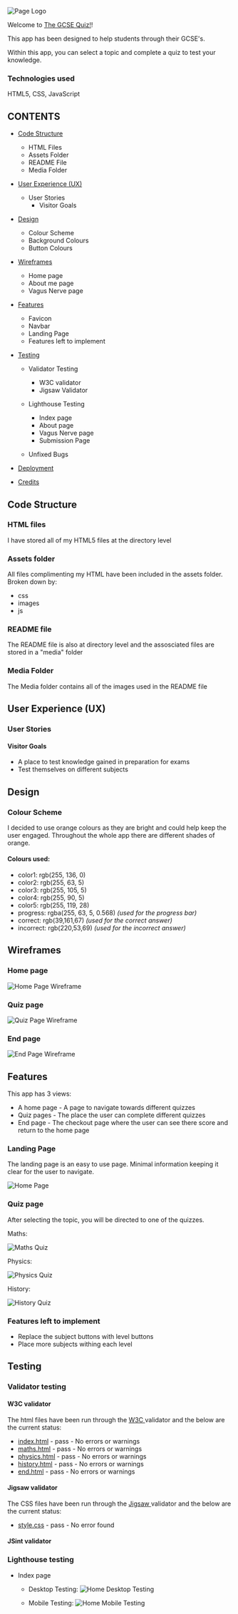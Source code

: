 ![Page Logo](assets/images/logo.jpeg)

Welcome to [The GCSE Quiz!](https://gauravjagpal.github.io/Javascript-project/)!

This app has been designed to help students through their GCSE's.

Within this app, you can select a topic and complete a quiz to test your knowledge.

### Technologies used
HTML5, CSS, JavaScript

## CONTENTS
* [Code Structure](#code-structure)
    - HTML Files
    - Assets Folder
    - README File
    - Media Folder

* [User Experience (UX)](#user-experience-ux)
    - User Stories
        - Visitor Goals

* [Design](#design)
    - Colour Scheme
    - Background Colours
    - Button Colours

* [Wireframes](#wireframes)
    - Home page
    - About me page
    - Vagus Nerve page

* [Features](#features)
    - Favicon
    - Navbar
    - Landing Page
    - Features left to implement

* [Testing](#testing)
    - Validator Testing
        - W3C validator
        - Jigsaw Validator
    
    - Lighthouse Testing
        - Index page
        - About page
        - Vagus Nerve page
        - Submission Page

    - Unfixed Bugs

* [Deployment](#deployment)

* [Credits](#credits)

## Code Structure
### HTML files
I have stored all of my HTML5 files at the directory level

### Assets folder
All files complimenting my HTML have been included in the assets folder. Broken down by:
- css
- images
- js

### README file
The README file is also at directory level and the assosciated files are stored in a "media" folder

### Media Folder
The Media folder contains all of the images used in the README file

## User Experience (UX)

### User Stories

#### Visitor Goals
- A place to test knowledge gained in preparation for exams 
- Test themselves on different subjects

## Design
### Colour Scheme
I decided to use orange colours as they are bright and could help keep the user engaged. Throughout the whole app there are different shades of orange.

#### Colours used:
- color1: rgb(255, 136, 0)
- color2: rgb(255, 63, 5)
- color3: rgb(255, 105, 5)
- color4: rgb(255, 90, 5)
- color5: rgb(255, 119, 28)
- progress: rgba(255, 63, 5, 0.568) *(used for the progress bar)* 
- correct: rgb(39,161,67) *(used for the correct answer)*
- incorrect: rgb(220,53,69) *(used for the incorrect answer)*

## Wireframes
### Home page
![Home Page Wireframe](media/home-wireframe.jpg)

### Quiz page
![Quiz Page Wireframe](media/quiz-wireframe.jpg)

### End page
![End Page Wireframe](media/end-wireframe.jpg)

## Features
This app has 3 views:
- A home page - A page to navigate towards different quizzes
- Quiz pages - The place the user can complete different quizzes
- End page - The checkout page where the user can see there score and return to the home page

### Landing Page

The landing page is an easy to use page. Minimal information keeping it clear for the user to navigate.

![Home Page](media/home-screen-responsive.jpg)


### Quiz page

After selecting the topic, you will be directed to one of the quizzes.

Maths:

![Maths Quiz](media/maths-screen-responsive.jpg)

Physics:

![Physics Quiz](media/physics-screen-responsive.jpg)

History:

![History Quiz](media/history-screen-responsive.jpg)

### Features left to implement
- Replace the subject buttons with level buttons
- Place more subjects withing each level

## Testing
### Validator testing
#### W3C validator
The html files have been run through the <a href="https://validator.w3.org/#validate_by_input"> W3C </a>validator and the below are the current status:
- [index.html](index.html) - pass - No errors or warnings
- [maths.html](index.html) - pass - No errors or warnings
- [physics.html](index.html) - pass - No errors or warnings
- [history.html](index.html) - pass - No errors or warnings
- [end.html](index.html) - pass - No errors or warnings

#### Jigsaw validator
The CSS files have been run through the <a href="https://jigsaw.w3.org/css-validator/#validate_by_input">Jigsaw </a>validator and the below are the current status:
- [style.css](assets/css/style.css) - pass - No error found

#### JSint validator

### Lighthouse testing
 - Index page
    - Desktop Testing:
    ![Home Desktop Testing](media/home-lighthouse.jpg)
    
    - Mobile Testing:
    ![Home Mobile Testing](media/home-mobile-lighthouse.jpg)
